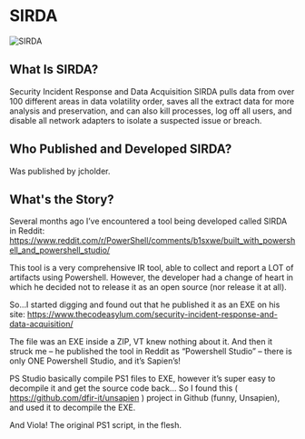 # SIRDA

![SIRDA](https://raw.githubusercontent.com/Dviros/SIRDA/master/Screens/2524xnlwokm21.png)

## What Is SIRDA?
Security Incident Response and Data Acquisition
SIRDA pulls data from over 100 different areas in data volatility order, saves all the extract data for more analysis and preservation, and can also kill processes, log off all users, and disable all network adapters to isolate a suspected issue or breach.

## Who Published and Developed SIRDA?
Was published by jcholder.


## What's the Story?
Several months ago I’ve encountered a tool being developed called SIRDA in Reddit:
https://www.reddit.com/r/PowerShell/comments/b1sxwe/built_with_powershell_and_powershell_studio/

This tool is a very comprehensive IR tool, able to collect and report a LOT of artifacts using Powershell.
However, the developer had a change of heart in which he decided not to release it as an open source (nor release it at all).

So…I started digging and found out that he published it as an EXE on his site:
https://www.thecodeasylum.com/security-incident-response-and-data-acquisition/

The file was an EXE inside a ZIP, VT knew nothing about it.
And then it struck me – he published the tool in Reddit as “Powershell Studio” – there is only ONE Powershell Studio, and it’s Sapien’s!

PS Studio basically compile PS1 files to EXE, however it’s super easy to decompile it and get the source code back…
So I found this ( https://github.com/dfir-it/unsapien ) project in Github (funny, Unsapien), and used it to decompile the EXE.

And Viola! The original PS1 script, in the flesh.
